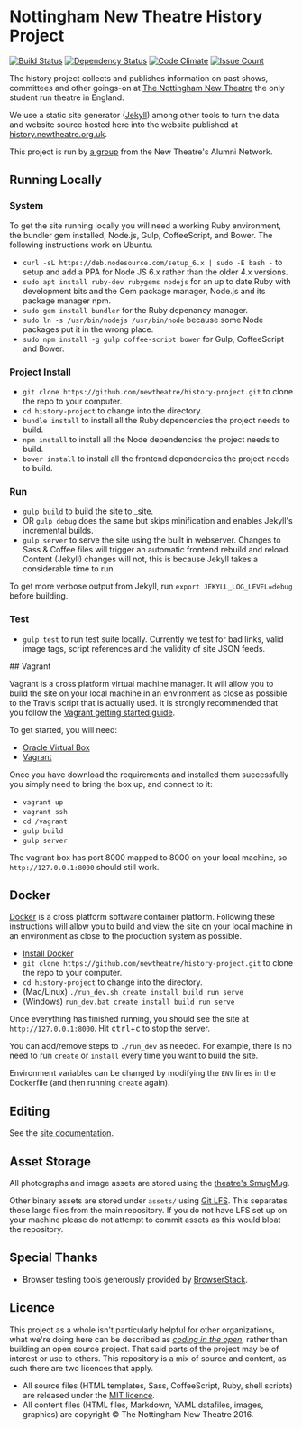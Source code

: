 # Nottingham New Theatre History Project

[![Build Status](https://travis-ci.org/newtheatre/history-project.svg?branch=master)](https://travis-ci.org/newtheatre/history-project)
[![Dependency Status](https://gemnasium.com/newtheatre/history-project.svg)](https://gemnasium.com/newtheatre/history-project)
[![Code Climate](https://codeclimate.com/github/newtheatre/history-project/badges/gpa.svg)](https://codeclimate.com/github/newtheatre/history-project)
[![Issue Count](https://codeclimate.com/github/newtheatre/history-project/badges/issue_count.svg)](https://codeclimate.com/github/newtheatre/history-project)

The history project collects and publishes information on past shows, committees and other goings-on at [The Nottingham New Theatre](http://newtheatre.org.uk) the only student run theatre in England.

We use a static site generator ([Jekyll](jekyllrb.com)) among other tools to turn the data and website source hosted here into the website published at [history.newtheatre.org.uk](https://history.newtheatre.org.uk).

This project is run by [a group](https://history.newtheatre.org.uk/humans.txt) from the New Theatre's Alumni Network.

## Running Locally

### System

To get the site running locally you will need a working Ruby environment, the bundler gem installed, Node.js, Gulp, CoffeeScript, and Bower. The following instructions work on Ubuntu.

- `curl -sL https://deb.nodesource.com/setup_6.x | sudo -E bash -` to setup and add a PPA for Node JS 6.x rather than the older 4.x versions.
- `sudo apt install ruby-dev rubygems nodejs` for an up to date Ruby with development bits and the Gem package manager, Node.js and its package manager npm.
- `sudo gem install bundler` for the Ruby depenancy manager.
- `sudo ln -s /usr/bin/nodejs /usr/bin/node` because some Node packages put it in the wrong place.
- `sudo npm install -g gulp coffee-script bower` for Gulp, CoffeeScript and Bower.

### Project Install

- `git clone https://github.com/newtheatre/history-project.git` to clone the repo to your computer.
- `cd history-project` to change into the directory.
- `bundle install` to install all the Ruby dependencies the project needs to build.
- `npm install` to install all the Node dependencies the project needs to build.
- `bower install` to install all the frontend dependencies the project needs to build.

### Run

- `gulp build` to build the site to _site.
- OR `gulp debug` does the same but skips minification and enables Jekyll's incremental builds.
- `gulp server` to serve the site using the built in webserver. Changes to Sass & Coffee files will trigger an automatic frontend rebuild and reload. Content (Jekyll) changes will not, this is because Jekyll takes a considerable time to run.

To get more verbose output from Jekyll, run `export JEKYLL_LOG_LEVEL=debug` before building.

### Test

- `gulp test` to run test suite locally. Currently we test for bad links, valid image tags, script references and the validity of site JSON feeds.

## Vagrant

Vagrant is a cross platform virtual machine manager. It will allow you to build the site on your local machine in an environment as close as possible to the Travis script that is actually used. It is strongly recommended that you follow the [Vagrant getting started guide](https://docs.vagrantup.com/v2/getting-started/index.html).

To get started, you will need:

- [Oracle Virtual Box](https://www.virtualbox.org/wiki/Downloads)
- [Vagrant](https://www.vagrantup.com/downloads.html)

Once you have download the requirements and installed them successfully you simply need to bring the box up, and connect to it:

- `vagrant up`
- `vagrant ssh`
- `cd /vagrant`
- `gulp build`
- `gulp server`

The vagrant box has port 8000 mapped to 8000 on your local machine, so `http://127.0.0.1:8000` should still work.

## Docker

[Docker](https://www.docker.com) is a cross platform software container platform. Following these instructions will allow you to build
and view the site on your local machine in an environment as close to the production system as possible.

- [Install Docker](https://www.docker.com/community-edition)
- `git clone https://github.com/newtheatre/history-project.git` to clone the repo to your computer.
- `cd history-project` to change into the directory.
- (Mac/Linux) `./run_dev.sh create install build run serve`
- (Windows) `run_dev.bat create install build run serve`

Once everything has finished running, you should see the site at `http://127.0.0.1:8000`. Hit 
<kbd>ctrl</kbd>+<kbd>c</kbd> to stop the server.

You can add/remove steps to `./run_dev` as needed. For example, there is no need to run `create` or `install`
every time you want to build the site. 

Environment variables can be changed by modifying the `ENV` lines in the Dockerfile (and then running `create` again).

## Editing

See the [site documentation](https://history.newtheatre.org.uk/docs/).

## Asset Storage

All photographs and image assets are stored using the [theatre's SmugMug](https://photos.newtheatre.org.uk/).

Other binary assets are stored under `assets/` using [Git LFS](https://git-lfs.github.com/). This separates these large files from the main repository. If you do not have LFS set up on your machine please do not attempt to commit assets as this would bloat the repository.

## Special Thanks

- Browser testing tools generously provided by [BrowserStack](https://www.browserstack.com/).

## Licence

This project as a whole isn't particularly helpful for other organizations, what we're doing here can be described as [*coding in the open*](https://gds.blog.gov.uk/2012/10/12/coding-in-the-open/), rather than building an open source project. That said parts of the project may be of interest or use to others. This repository is a mix of source and content, as such there are two licences that apply.

- All source files (HTML templates, Sass, CoffeeScript, Ruby, shell scripts) are released under the [MIT licence](https://github.com/newtheatre/history-project/blob/master/LICENCE).
- All content files (HTML files, Markdown, YAML datafiles, images, graphics) are copyright © The Nottingham New Theatre 2016.

